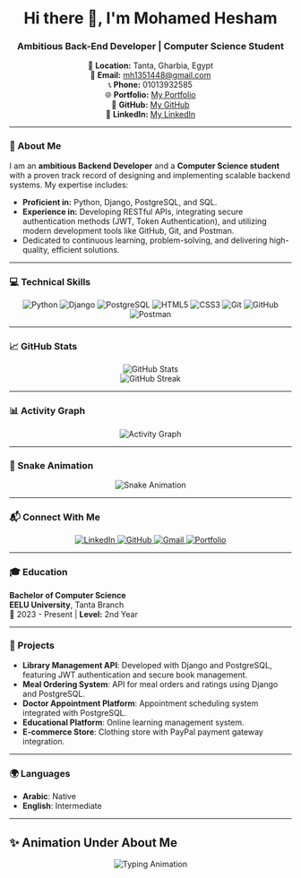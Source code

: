 <h1 align="center">Hi there 👋, I'm Mohamed Hesham</h1>
<h3 align="center">Ambitious Back-End Developer | Computer Science Student</h3>

<p align="center">
  📍 <strong>Location:</strong> Tanta, Gharbia, Egypt <br>
  📧 <strong>Email:</strong> <a href="mailto:mh1351448@gmail.com">mh1351448@gmail.com</a> <br>
  📞 <strong>Phone:</strong> 01013932585 <br>
  🌐 <strong>Portfolio:</strong> <a href="https://mohamedasddf.github.io/portfolio/">My Portfolio</a> <br>
  🐙 <strong>GitHub:</strong> <a href="https://github.com/Mohamedasddf">My GitHub</a> <br>
  🔗 <strong>LinkedIn:</strong> <a href="https://www.linkedin.com/in/mohamed-hesham-89800029b/">My LinkedIn</a>
</p>

---

### 🌟 About Me
I am an **ambitious Backend Developer** and a **Computer Science student** with a proven track record of designing and implementing scalable backend systems. My expertise includes:
- **Proficient in:** Python, Django, PostgreSQL, and SQL.
- **Experience in:** Developing RESTful APIs, integrating secure authentication methods (JWT, Token Authentication), and utilizing modern development tools like GitHub, Git, and Postman.
- Dedicated to continuous learning, problem-solving, and delivering high-quality, efficient solutions.

---

### 💻 Technical Skills

<p align="center">
  <img src="https://img.shields.io/badge/Python-3776AB?style=for-the-badge&logo=python&logoColor=white" alt="Python">
  <img src="https://img.shields.io/badge/Django-092E20?style=for-the-badge&logo=django&logoColor=white" alt="Django">
  <img src="https://img.shields.io/badge/PostgreSQL-316192?style=for-the-badge&logo=postgresql&logoColor=white" alt="PostgreSQL">
  <img src="https://img.shields.io/badge/HTML5-E34F26?style=for-the-badge&logo=html5&logoColor=white" alt="HTML5">
  <img src="https://img.shields.io/badge/CSS3-1572B6?style=for-the-badge&logo=css3&logoColor=white" alt="CSS3">
  <img src="https://img.shields.io/badge/Git-F05032?style=for-the-badge&logo=git&logoColor=white" alt="Git">
  <img src="https://img.shields.io/badge/GitHub-181717?style=for-the-badge&logo=github&logoColor=white" alt="GitHub">
  <img src="https://img.shields.io/badge/Postman-FF6C37?style=for-the-badge&logo=postman&logoColor=white" alt="Postman">
</p>

---

### 📈 GitHub Stats
<p align="center">
  <img src="https://github-readme-stats.vercel.app/api?username=Mohamedasddf&show_icons=true&theme=radical" alt="GitHub Stats">
  <br>
  <img src="https://github-readme-streak-stats.herokuapp.com/?user=Mohamedasddf&theme=radical" alt="GitHub Streak">
</p>

---

### 📊 Activity Graph
<p align="center">
  <img src="https://github-readme-activity-graph.cyclic.app/graph?username=Mohamedasddf&theme=rogue" alt="Activity Graph">
</p>

---

### 🐍 Snake Animation
<p align="center">
  <img src="https://github.com/Mohamedasddf/Mohamedasddf/blob/output/github-contribution-grid-snake.svg" alt="Snake Animation">
</p>

---

### 📬 Connect With Me
<p align="center">
  <a href="https://www.linkedin.com/in/mohamed-hesham-89800029b/" target="_blank">
    <img src="https://img.shields.io/badge/LinkedIn-0A66C2?style=for-the-badge&logo=linkedin&logoColor=white" alt="LinkedIn">
  </a>
  <a href="https://github.com/Mohamedasddf" target="_blank">
    <img src="https://img.shields.io/badge/GitHub-181717?style=for-the-badge&logo=github&logoColor=white" alt="GitHub">
  </a>
  <a href="mailto:mh1351448@gmail.com" target="_blank">
    <img src="https://img.shields.io/badge/Email-D14836?style=for-the-badge&logo=gmail&logoColor=white" alt="Gmail">
  </a>
  <a href="https://mohamedasddf.github.io/portfolio/" target="_blank">
    <img src="https://img.shields.io/badge/Portfolio-0A0A0A?style=for-the-badge&logo=web&logoColor=white" alt="Portfolio">
  </a>
</p>

---

### 🎓 Education
**Bachelor of Computer Science**  
**EELU University**, Tanta Branch  
📅 2023 - Present | **Level:** 2nd Year  

---

### 🚀 Projects
- **Library Management API**: Developed with Django and PostgreSQL, featuring JWT authentication and secure book management.  
- **Meal Ordering System**: API for meal orders and ratings using Django and PostgreSQL.  
- **Doctor Appointment Platform**: Appointment scheduling system integrated with PostgreSQL.  
- **Educational Platform**: Online learning management system.  
- **E-commerce Store**: Clothing store with PayPal payment gateway integration.  

---

### 🌍 Languages
- **Arabic**: Native  
- **English**: Intermediate  

---

## ✨ Animation Under About Me
<p align="center">
  <img src="https://readme-typing-svg.demolab.com?font=Fira+Code&weight=500&size=20&pause=1000&color=16A085&center=true&vCenter=true&width=435&lines=Backend+Developer;Problem+Solver;Restful+API+Specialist;Continuous+Learner" alt="Typing Animation">
</p>
